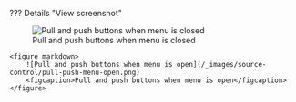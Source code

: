 ??? Details "View screenshot" 
	<figure markdown>
		![Pull and push buttons when menu is closed](/_images/source-control/pull-push-menu-closed.png)
		<figcaption>Pull and push buttons when menu is closed</figcaption>
	</figure>

	<figure markdown>
		![Pull and push buttons when menu is open](/_images/source-control/pull-push-menu-open.png)
		<figcaption>Pull and push buttons when menu is open</figcaption>
	</figure>
